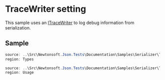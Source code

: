﻿# TraceWriter setting

This sample uses an [ITraceWriter](T:Newtonsoft.Json.Serialization.ITraceWriter) to log debug information from serialization.

## Sample

```csharp Types
source: ..\Src\Newtonsoft.Json.Tests\Documentation\Samples\Serializer\TraceWriter.cs
region: Types
```

```csharp Usage
source: ..\Src\Newtonsoft.Json.Tests\Documentation\Samples\Serializer\TraceWriter.cs
region: Usage
```
